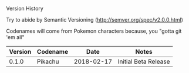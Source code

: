 Version History

Try to abide by Semantic Versioning (http://semver.org/spec/v2.0.0.html)

Codenames will come from Pokemon characters because, you "gotta git 'em all"

|Version|Codename|Date|Notes|
|---|---|---|---|
|0.1.0|Pikachu|2018-02-17|Initial Beta Release|
